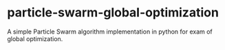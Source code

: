 # particle-swarm-global-optimization
A simple Particle Swarm algorithm implementation in python for exam of global optimization.
